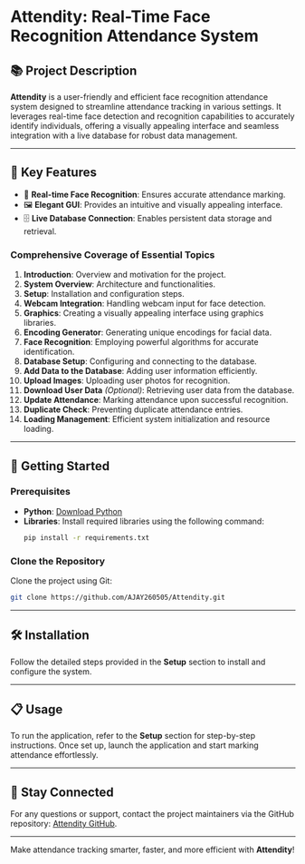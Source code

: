 # Attendity: Real-Time Face Recognition Attendance System

## 📚 **Project Description**

**Attendity** is a user-friendly and efficient face recognition attendance system designed to streamline attendance tracking in various settings. It leverages real-time face detection and recognition capabilities to accurately identify individuals, offering a visually appealing interface and seamless integration with a live database for robust data management.

---

## 🌟 **Key Features**

- 📸 **Real-time Face Recognition**: Ensures accurate attendance marking.
- 🖼️ **Elegant GUI**: Provides an intuitive and visually appealing interface.
- 🗄️ **Live Database Connection**: Enables persistent data storage and retrieval.

### **Comprehensive Coverage of Essential Topics**

1. **Introduction**: Overview and motivation for the project.
2. **System Overview**: Architecture and functionalities.
3. **Setup**: Installation and configuration steps.
4. **Webcam Integration**: Handling webcam input for face detection.
5. **Graphics**: Creating a visually appealing interface using graphics libraries.
6. **Encoding Generator**: Generating unique encodings for facial data.
7. **Face Recognition**: Employing powerful algorithms for accurate identification.
8. **Database Setup**: Configuring and connecting to the database.
9. **Add Data to the Database**: Adding user information efficiently.
10. **Upload Images**: Uploading user photos for recognition.
11. **Download User Data** *(Optional)*: Retrieving user data from the database.
12. **Update Attendance**: Marking attendance upon successful recognition.
13. **Duplicate Check**: Preventing duplicate attendance entries.
14. **Loading Management**: Efficient system initialization and resource loading.

---

## 🚀 **Getting Started**

### **Prerequisites**

- **Python**: [Download Python](https://www.python.org/downloads/)
- **Libraries**: Install required libraries using the following command:
  ```bash
  pip install -r requirements.txt
  ```

### **Clone the Repository**

Clone the project using Git:
```bash
git clone https://github.com/AJAY260505/Attendity.git
```

---

## 🛠️ **Installation**

Follow the detailed steps provided in the **Setup** section to install and configure the system.

---

## 📋 **Usage**

To run the application, refer to the **Setup** section for step-by-step instructions. Once set up, launch the application and start marking attendance effortlessly.

---


## 🔗 **Stay Connected**

For any questions or support, contact the project maintainers via the GitHub repository: [Attendity GitHub](https://github.com/AJAY260505/Attendity).

---

Make attendance tracking smarter, faster, and more efficient with **Attendity**!

